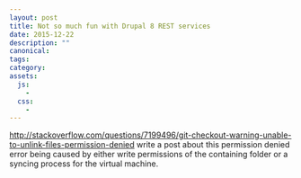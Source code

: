 ```yaml
---
layout: post
title: Not so much fun with Drupal 8 REST services
date: 2015-12-22
description: ""
canonical: 
tags: 
category: 
assets:
  js:
    - 
  css:
    - 
---
```


http://stackoverflow.com/questions/7199496/git-checkout-warning-unable-to-unlink-files-permission-denied write a post about this permission denied error being caused by either write permissions of the containing folder or a syncing process for the virtual machine.
